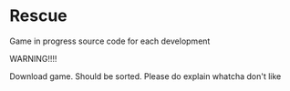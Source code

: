 # Rescue
Game in progress source code for each development

WARNING!!!!

Download game. Should be sorted. Please do explain whatcha don't like

